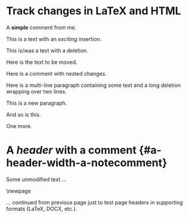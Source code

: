 Track changes in LaTeX and HTML
===============================

A **simple** comment from me.

This is a text with an *exciting* insertion.

This is/was a text with a deletion.

Here is the text to be moved.

Here is a comment with nested changes.

Here is a multi-line paragraph containing some text and a long deletion wrapping over two lines.

This is a new paragraph.

And so is this.

One more.

A *header* with a comment {#a-header-width-a-notecomment}
=========================

Some unmodified text ...

\newpage

... continued from previous page just to test page headers in supporting formats (LaTeX, DOCX, etc.).
